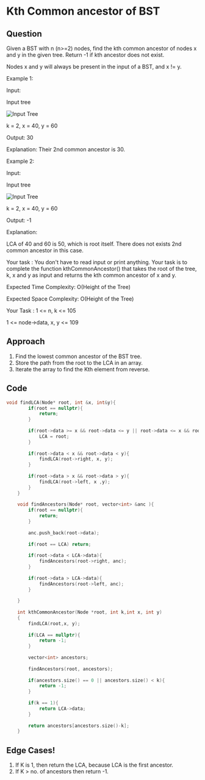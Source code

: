 # Kth Common ancestor of BST

## Question
Given a BST with n (n>=2) nodes, find the kth common ancestor of nodes x and y in the given tree. Return -1 if kth ancestor does not exist.

Nodes x and y will always be present in the input of a BST, and x != y.

Example 1:

Input: 

Input tree

![Input Tree](https://media.geeksforgeeks.org/img-practice/prod/addEditProblem/861885/Web/Other/blobid0_1712119495.png)

k = 2, x = 40, y = 60 

Output:
30

Explanation:
Their 2nd common ancestor is 30.

Example 2:

Input: 

Input tree

![Input Tree](https://media.geeksforgeeks.org/img-practice/prod/addEditProblem/861885/Web/Other/blobid0_1712119495.png)

k = 2, x = 40, y = 60

Output:
-1

Explanation:

LCA of 40 and 60 is 50, which is root itself. There does not exists 2nd common ancestor in this case.

Your task :
You don't have to read input or print anything. Your task is to complete the function kthCommonAncestor() that takes the root of the tree, k, x and y as input and returns the kth common ancestor of x and y.
 
Expected Time Complexity: O(Height of the Tree)

Expected Space Complexity: O(Height of the Tree)
 
Your Task :
1 <= n, k <= 105

1 <= node->data, x, y <= 109

## Approach
1. Find the lowest common ancestor of the BST tree.
2. Store the path from the root to the LCA in an array.
3. Iterate the array to find the Kth element from reverse.

## Code
```cpp
void findLCA(Node* root, int &x, int&y){
        if(root == nullptr){
            return;
        }
        
        if(root->data >= x && root->data <= y || root->data <= x && root->data >= y){
            LCA = root;
        }
        
        if(root->data < x && root->data < y){
            findLCA(root->right, x, y);
        }
        
        if(root->data > x && root->data > y){
            findLCA(root->left, x ,y);
        }
    }
    
    void findAncestors(Node* root, vector<int> &anc ){
        if(root == nullptr){
            return;
        }
        
        anc.push_back(root->data);
        
        if(root == LCA) return;
        
        if(root->data < LCA->data){
            findAncestors(root->right, anc);
        }
        
        if(root->data > LCA->data){
            findAncestors(root->left, anc);
        }
        
    }
    
    int kthCommonAncestor(Node *root, int k,int x, int y)
    {
        findLCA(root,x, y);
        
        if(LCA == nullptr){
            return -1;
        }
        
        vector<int> ancestors;
        
        findAncestors(root, ancestors);
        
        if(ancestors.size() == 0 || ancestors.size() < k){
            return -1;
        }
        
        if(k == 1){
            return LCA->data;
        }
        
        return ancestors[ancestors.size()-k];
    }
```

## Edge Cases!
1. If K is 1, then return the LCA, because LCA is the first ancestor.
2. If K > no. of ancestors then return -1.